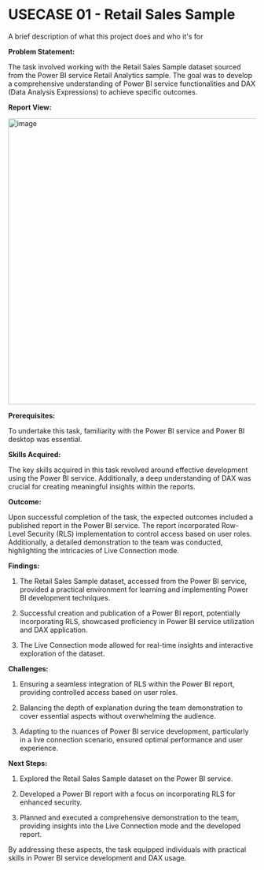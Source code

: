 
# USECASE 01 - Retail Sales Sample

A brief description of what this project does and who it's for

**Problem Statement:**

The task involved working with the Retail Sales Sample dataset sourced from the Power BI service Retail Analytics sample. The goal was to develop a comprehensive understanding of Power BI service functionalities and DAX (Data Analysis Expressions) to achieve specific outcomes.

**Report View:**

<img width="581" alt="image" src="https://github.com/ishitaprsd/powerbi/assets/40393863/62482ee2-21a7-403b-85da-1d96415dce79">

**Prerequisites:**

To undertake this task, familiarity with the Power BI service and Power BI desktop was essential.

**Skills Acquired:**

The key skills acquired in this task revolved around effective development using the Power BI service. Additionally, a deep understanding of DAX was crucial for creating meaningful insights within the reports.

**Outcome:**

Upon successful completion of the task, the expected outcomes included a published report in the Power BI service. The report incorporated Row-Level Security (RLS) implementation to control access based on user roles. Additionally, a detailed demonstration to the team was conducted, highlighting the intricacies of Live Connection mode.

**Findings:**

1. The Retail Sales Sample dataset, accessed from the Power BI service, provided a practical environment for learning and implementing Power BI development techniques.

2. Successful creation and publication of a Power BI report, potentially incorporating RLS, showcased proficiency in Power BI service utilization and DAX application.

3. The Live Connection mode allowed for real-time insights and interactive exploration of the dataset.

**Challenges:**

1. Ensuring a seamless integration of RLS within the Power BI report, providing controlled access based on user roles.

2. Balancing the depth of explanation during the team demonstration to cover essential aspects without overwhelming the audience.

3. Adapting to the nuances of Power BI service development, particularly in a live connection scenario, ensured optimal performance and user experience.

**Next Steps:**

1. Explored the Retail Sales Sample dataset on the Power BI service.

2. Developed a Power BI report with a focus on incorporating RLS for enhanced security.

3. Planned and executed a comprehensive demonstration to the team, providing insights into the Live Connection mode and the developed report.

By addressing these aspects, the task equipped individuals with practical skills in Power BI service development and DAX usage.
